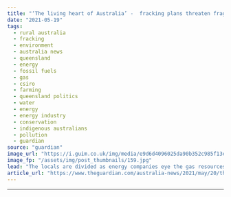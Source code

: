 ```yaml
---
title: "‘The living heart of Australia’ -  fracking plans threaten fragile channel country"
date: "2021-05-19"
tags: 
  - rural australia
  - fracking
  - environment
  - australia news
  - queensland
  - energy
  - fossil fuels
  - gas
  - csiro
  - farming
  - queensland politics
  - water
  - energy
  - energy industry
  - conservation
  - indigenous australians
  - pollution
  - guardian
source: "guardian"
image_url: "https://i.guim.co.uk/img/media/e9d6d4096025da90b352c985f13ef939de4e37ec/0_182_4500_2700/master/4500.jpg?width=460&quality=85&auto=format&fit=max&s=6168744c08af14babf40036ad1f9abc7"
image_fp: "/assets/img/post_thumbnails/159.jpg"
lead: "The locals are divided as energy companies eye the gas resources buried kilometres below the sensitive Queensland floodplain regionRead more of our Modern Outback series hereSign up for email notifications from our Modern Outback seriesDude Kidd’s ut..."
article_url: "https://www.theguardian.com/australia-news/2021/may/20/the-living-heart-of-australia-fracking-plans-threaten-fragile-channel-country"
---
```


---
